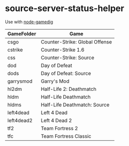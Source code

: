 # source-server-status-helper
Use with [node-gamedig](https://github.com/gamedig/node-gamedig)


| GameFolder | Game 
|---|---
| csgo | Counter-Strike: Global Offense
| cstrike | Counter-Strike 1.6
| css | Counter-Strike: Source
| dod | Day of Defeat
| dods | Day of Defeat: Source
| garrysmod | Garry's Mod
| hl2dm | Half-Life 2: Deathmatch
| hldm  | Half-Life Deathmatch
| hldms | Half-Life Deathmatch: Source
| left4dead | Left 4 Dead
| left4dead2 | Left 4 Dead 2
| tf2 | Team Fortress 2
| tfc | Team Fortress Classic